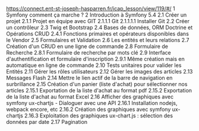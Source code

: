 https://connect.ent-st-joseph-hasparren.fr/icap_lesson/view/119/#/
1 Symfony comment ça marche ?
2 Introduction à Symfony 5.4
2.1 Créer un projet
2.1.1 Projet en équipe avec GIT
2.1.1.1 Git
2.1.1.1.1 Installer Git
2.2 Créer un contrôleur
2.3 Twig et Bootstrap
2.4 Bases de données, ORM Doctrine et Opérations CRUD
2.4.1 Fonctions primaires et opérateurs disponibles dans le Vendor
2.5 Formulaires et Validation
2.6 Les entités et leurs relations
2.7 Création d'un CRUD en une ligne de commande
2.8 Formulaire de Recherche
2.8.1 Formulaire de recherche par mots clé
2.9 Interface d'authentification et formulaire d'inscription
2.9.1 Même création mais en automatique en ligne de commande
2.10 Tests unitaires pour valider les Entités
2.11 Gérer les rôles utilisateurs
2.12 Gérer les images des articles
2.13 Messages Flash
2.14 Mettre le lien actif de la barre de navigation en surbrillance
2.15 Création d'un panier (liste d'achat) pour sélectionner nos articles
2.15.1 Exportation de la liste d'achat au format pdf
2.15.2 Exportation de la liste d'achat au format Excel
2.16 Afficher des graphiques avec symfony ux-chartjs - Dialoguer avec une API
2.16.1 Installation nodejs, webpack encore, etc
2.16.2 Création des graphiques avec symfony ux-chartjs
2.16.3 Exploitation des graphiques ux-chart.js : sélection des données par date
2.17 Pagination
